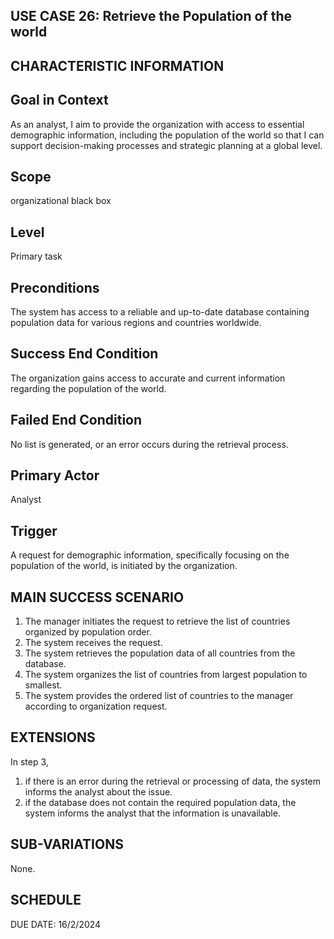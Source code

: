 USE CASE 26:  Retrieve the Population of the world
------------------------------------------------------------------

CHARACTERISTIC INFORMATION
------------------------------------------------------------------

Goal in Context
---------------------------------

As an analyst, I aim to provide the organization with access to essential demographic information, including the population of the world so that I can support decision-making processes and strategic planning at a global level.

Scope
---------------------------------

organizational black box

Level
---------------------------------

Primary task

Preconditions
---------------------------------

The system has access to a reliable and up-to-date database containing population data for various regions and countries worldwide.

Success End Condition
---------------------------------

The organization gains access to accurate and current information regarding the population of the world.


Failed End Condition
---------------------------------

No list is generated, or an error occurs during the retrieval process.


Primary Actor
---------------------------------

Analyst


Trigger
---------------------------------

A request for demographic information, specifically focusing on the population of the world, is initiated by the organization.

MAIN SUCCESS SCENARIO
---------------------------------

1. The manager initiates the request to retrieve the list of countries organized by population order.
2. The system receives the request.
3. The system retrieves the population data of all countries from the database.
4. The system organizes the list of countries from largest population to smallest.
5. The system provides the ordered list of countries to the manager according to organization request. 


EXTENSIONS
---------------------------------

In step 3,

1. if there is an error during the retrieval or processing of data, the system informs the analyst about the issue.
2. if the database does not contain the required population data, the system informs the analyst that the information is unavailable.

SUB-VARIATIONS
---------------------------------

None.


SCHEDULE
---------------------------------

DUE DATE: 16/2/2024
